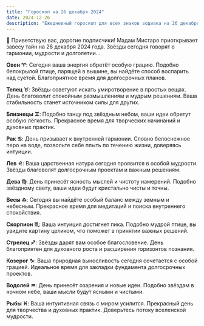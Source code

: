 ```yaml
---
title: "Гороскоп на 26 декабря 2024"
date: 2024-12-26
description: "Ежедневный гороскоп для всех знаков зодиака на 26 декабря 2024 года от Мадам Мистаро"
---
```


🌟 Приветствую вас, дорогие подписчики! Мадам Мистаро приоткрывает завесу тайн на 26 декабря 2024 года. Звёзды сегодня говорят о гармонии, мудрости и долголетии...

<b>Овен ♈️</b>: Сегодня ваша энергия обретёт особую грацию. Подобно белокрылой птице, парящей в вышине, вы найдёте способ воспарить над суетой. Благоприятное время для долгосрочных планов.

<b>Телец ♉️</b>: Звёзды советуют искать умиротворение в простых вещах. День благоволит спокойным размышлениям и мудрым решениям. Ваша стабильность станет источником силы для других.

<b>Близнецы ♊️</b>: Подобно танцу под звёздным небом, ваши идеи обретут особую лёгкость. Прекрасное время для творческих начинаний и духовных практик.

<b>Рак ♋️</b>: День призывает к внутренней гармонии. Словно белоснежное перо на воде, позвольте себе плыть по течению жизни, доверяясь интуиции.

<b>Лев ♌️</b>: Ваша царственная натура сегодня проявится в особой мудрости. Звёзды благоволят долгосрочным проектам и важным решениям.

<b>Дева ♍️</b>: День принесёт ясность мыслей и чистоту намерений. Подобно звёздному свету, ваши идеи будут кристально чисты и точны.

<b>Весы ♎️</b>: Сегодня вы найдёте особый баланс между земным и небесным. Прекрасное время для медитаций и поиска внутреннего спокойствия.

<b>Скорпион ♏️</b>: Ваша интуиция достигнет пика. Подобно мудрой птице, вы увидите картину целиком, что поможет в принятии важных решений.

<b>Стрелец ♐️</b>: Звёзды дарят вам особое благословение. День благоприятен для духовного роста и расширения горизонтов познания.

<b>Козерог ♑️</b>: Ваша природная выносливость сегодня сочетается с особой грацией. Идеальное время для закладки фундамента долгосрочных проектов.

<b>Водолей ♒️</b>: День принесёт озарения и новые идеи. Подобно звёздам в ночном небе, ваши мысли будут ясными и чистыми.

<b>Рыбы ♓️</b>: Ваша интуитивная связь с миром усилится. Прекрасный день для творчества и духовных практик. Доверьтесь потоку вселенской мудрости.